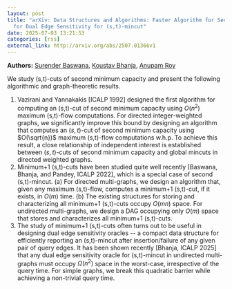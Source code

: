 ```yaml
---
layout: post
title: "arXiv: Data Structures and Algorithms: Faster Algorithm for Second (s,t)-mincut and Breaking Quadratic barrier
  for Dual Edge Sensitivity for (s,t)-mincut"
date: 2025-07-03 13:21:53 
categories: [rss]
external_link: http://arxiv.org/abs/2507.01366v1
---
```


**Authors:** [Surender Baswana](https://dblp.uni-trier.de/search?q=Surender+Baswana), [Koustav Bhanja](https://dblp.uni-trier.de/search?q=Koustav+Bhanja), [Anupam Roy](https://dblp.uni-trier.de/search?q=Anupam+Roy)

We study (s,t)-cuts of second minimum capacity and present the following
algorithmic and graph-theoretic results.
1. Vazirani and Yannakakis [ICALP 1992] designed the first algorithm for
computing an (s,t)-cut of second minimum capacity using $O(n^2)$ maximum
(s,t)-flow computations. For directed integer-weighted graphs, we significantly
improve this bound by designing an algorithm that computes an $(s,t)$-cut of
second minimum capacity using $O(\sqrt{n})$ maximum (s,t)-flow computations
w.h.p. To achieve this result, a close relationship of independent interest is
established between $(s,t)$-cuts of second minimum capacity and global mincuts
in directed weighted graphs.
2. Minimum+1 (s,t)-cuts have been studied quite well recently [Baswana,
Bhanja, and Pandey, ICALP 2022], which is a special case of second
(s,t)-mincut.
(a) For directed multi-graphs, we design an algorithm that, given any maximum
(s,t)-flow, computes a minimum+1 (s,t)-cut, if it exists, in $O(m)$ time.
(b) The existing structures for storing and characterizing all minimum+1
(s,t)-cuts occupy $O(mn)$ space. For undirected multi-graphs, we design a DAG
occupying only $O(m)$ space that stores and characterizes all minimum+1
(s,t)-cuts.
3. The study of minimum+1 (s,t)-cuts often turns out to be useful in
designing dual edge sensitivity oracles -- a compact data structure for
efficiently reporting an (s,t)-mincut after insertion/failure of any given pair
of query edges. It has been shown recently [Bhanja, ICALP 2025] that any dual
edge sensitivity oracle for (s,t)-mincut in undirected multi-graphs must occupy
${\Omega}(n^2)$ space in the worst-case, irrespective of the query time. For
simple graphs, we break this quadratic barrier while achieving a non-trivial
query time.
